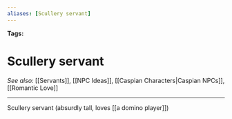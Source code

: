 ```yaml
---
aliases: [Scullery servant]
---
```


**Tags:** 
# Scullery servant
*See also:* [[Servants]], [[NPC Ideas]], [[Caspian Characters|Caspian NPCs]], [[Romantic Love]]
___
Scullery servant (absurdly tall, loves [[a domino player]])